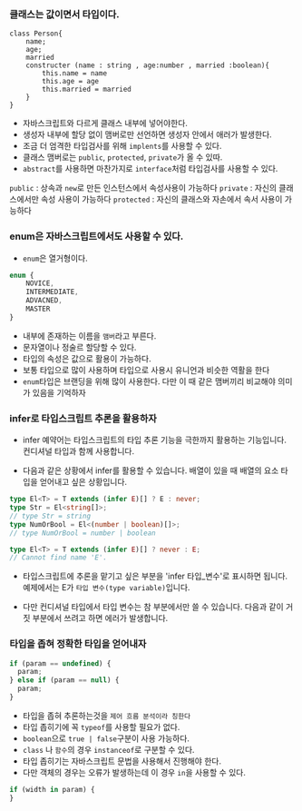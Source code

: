 ### 클래스는 값이면서 타입이다.

```TS
class Person{
    name;
    age;
    married
    constructer (name : string , age:number , married :boolean){
        this.name = name
        this.age = age
        this.married = married
    }
}

```

- 자바스크립트와 다르게 클래스 내부에 넣어야한다.
- 생성자 내부에 할당 없이 맴버로만 선언하면 생성자 안에서 애러가 발생한다.
- 조금 더 엄격한 타입검사를 위해 `implents`를 사용할 수 있다.
- 클래스 맴버로는 `public`, `protected`, `private`가 올 수 있따.
- `abstract`를 사용하면 마찬가지로 `interface`처럼 타입검사를 사용할 수 있다.

`public` : 상속과 `new`로 만든 인스턴스에서 속성사용이 가능하다
`private` : 자신의 클래스에서만 속성 사용이 가능하다
`protected` : 자신의 클래스와 자손에서 속서 사용이 가능하다

### enum은 자바스크립트에서도 사용할 수 있다.

- `enum`은 열거형이다.

```ts
enum {
    NOVICE,
    INTERMEDIATE,
    ADVACNED,
    MASTER
}
```

- 내부에 존재하는 이름을 `맴버`라고 부른다.
- 문자열이나 정술르 할당할 수 있다.
- 타입의 속성은 값으로 활용이 가능하다.
- 보통 타입으로 많이 사용하며 타입으로 사용시 유니언과 비슷한 역활을 한다
- `enum`타입은 브랜딩을 위해 많이 사용한다. 다만 이 때 같은 맴버끼리 비교해야 의미가 있음을 기억하자

### infer로 타입스크립트 추론을 활용하자

- infer 예약어는 타입스크립트의 타입 추론 기능을 극한까지 활용하는 기능입니다. 컨디셔널 타입과 함께 사용합니다.

- 다음과 같은 상황에서 infer를 활용할 수 있습니다. 배열이 있을 때 배열의 요소 타입을 얻어내고 싶은 상황입니다.

```ts
type El<T> = T extends (infer E)[] ? E : never;
type Str = El<string[]>;
// type Str = string
type NumOrBool = El<(number | boolean)[]>;
// type NumOrBool = number | boolean

type El<T> = T extends (infer E)[] ? never : E;
// Cannot find name 'E'.
```

- 타입스크립트에 추론을 맡기고 싶은 부분을 'infer 타입\_변수'로 표시하면 됩니다. 예제에서는 E가 `타입 변수(type variable)`입니다.

- 다만 컨디셔널 타입에서 타입 변수는 참 부분에서만 쓸 수 있습니다. 다음과 같이 거짓 부분에서 쓰려고 하면 에러가 발생합니다.

### 타입을 좁혀 정확한 타입을 얻어내자

```ts
if (param == undefined) {
  param;
} else if (param == null) {
  param;
}
```

- 타입을 좁혀 추론하는것을 `제어 흐름 분석이라 칭한다`
- 타입 좁히기에 꼭 `typeof`를 사용할 필요가 없다.
- `boolean`으로 `true | false`구분이 사용 가능하다.
- `class` 나 `함수`의 경우 `instanceof`로 구분할 수 있다.
- 타입 좁히기는 자바스크립트 문법을 사용해서 진행해야 한다.
- 다만 객체의 경우는 오류가 발생하는데 이 경우 `in`을 사용할 수 있다.

```ts
if (width in param) {
}
```
